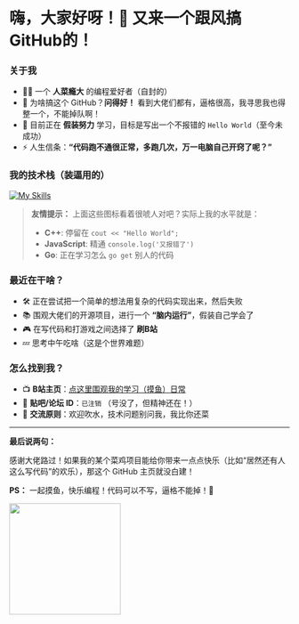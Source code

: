 # 嗨，大家好呀！👋 又来一个跟风搞GitHub的！

### 关于我

-   🧑‍💻 一个 **人菜瘾大** 的编程爱好者（自封的）
-   🤔 为啥搞这个 GitHub？**问得好！** 看到大佬们都有，逼格很高，我寻思我也得整一个，不能掉队啊！
-   🌱 目前正在 **假装努力** 学习，目标是写出一个不报错的 `Hello World`（至今未成功）
-   ⚡ 人生信条：**“代码跑不通很正常，多跑几次，万一电脑自己开窍了呢？”**

### 我的技术栈（装逼用的）

[![My Skills](https://skillicons.dev/icons?i=cpp,js,go)](https://skillicons.dev)

> **友情提示：** 上面这些图标看着很唬人对吧？实际上我的水平就是：
> - **C++**: 停留在 `cout << "Hello World";`
> - **JavaScript**: 精通 `console.log('又报错了')`
> - **Go**: 正在学习怎么 `go get` 别人的代码

### 最近在干啥？

-   🛠️ 正在尝试把一个简单的想法用复杂的代码实现出来，然后失败
-   📚 围观大佬们的开源项目，进行一个 **“脑内运行”**，假装自己学会了
-   🎮 在写代码和打游戏之间选择了 **刷B站**
-   💤 思考中午吃啥（这是个世界难题）

### 怎么找到我？

-   📺 **B站主页**：[点这里围观我的学习（摸鱼）日常](https://space.bilibili.com/1275990657)
-   🐧 **贴吧/论坛 ID**：`已注销` （号没了，但精神还在！）
-   💌 **交流原则**：欢迎吹水，技术问题别问我，我比你还菜

---

**最后说两句：**

感谢大佬路过！如果我的某个菜鸡项目能给你带来一点点快乐（比如“居然还有人这么写代码”的欢乐），那这个 GitHub 主页就没白建！

**PS：** 一起摸鱼，快乐编程！代码可以不写，逼格不能掉！🤣

<img src="https://media.giphy.com/media/vFKqnCdLPNOKc/giphy.gif" width="200">
